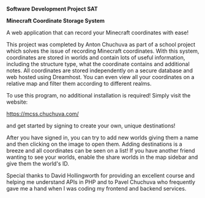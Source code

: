 **Software Development Project SAT**

**Minecraft Coordinate Storage System**

A web application that can record your Minecraft coordinates with ease!

This project was completed by Anton Chuchuva as part of a school project which solves the issue of recording Minecraft coordinates. With this system, coordinates are stored in worlds and contain lots of useful information, including the structure type, what the coordinate contains and additional notes. All coordinates are stored independently on a secure database and web hosted using Dreamhost. You can even view all your coordinates on a relative map and filter them according to different realms.

To use this program, no additional installation is required! Simply visit the website:

https://mcss.chuchuva.com/

and get started by signing to create your own, unique destinations!

After you have signed in, you can try to add new worlds giving them a name and then clicking on the image to open them. Adding destinations is a breeze and all coordinates can be seen on a list! If you have another friend wanting to see your worlds, enable the share worlds in the map sidebar and give them the world's ID.

Special thanks to David Hollingworth for providing an excellent course and helping me understand APIs in PHP and to Pavel Chuchuva who frequently gave me a hand when I was coding my frontend and backend services.
